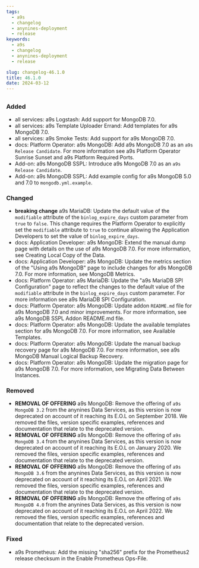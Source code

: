 ```yaml
---
tags:
  - a9s
  - changelog
  - anynines-deployment
  - release
keywords:
  - a9s
  - changelog
  - anynines-deployment
  - release

slug: changelog-46.1.0
title: 46.1.0
date: 2024-03-12
---
```


## 

### Added

- all services: a9s Logstash: Add support for MongoDB 7.0.
- all services: a9s Template Uploader Errand: Add templates for a9s MongoDB 7.0.
- all services: a9s Smoke Tests: Add support for a9s MongoDB 7.0.
- docs: Platform Operator: a9s MongoDB: Add a9s MongoDB 7.0 as an `a9s Release Candidate`. For more information see
  a9s Platform Operator Sunrise Sunset
  and a9s Platform Required Ports.
- Add-on: a9s MongoDB SSPL: Introduce a9s MongoDB 7.0 as an `a9s Release Candidate`.
- Add-on: a9s MongoDB SSPL: Add example config for a9s MongoDB 5.0 and 7.0 to `mongodb.yml.example`.

### Changed

- **breaking change** a9s MariaDB: Update the default value of the `modifiable` attribute of the `binlog_expire_days`
  custom parameter from `true` to `false`. This change requires the Platform Operator to explicitly set the `modifiable`
  attribute to `true` to continue allowing the Application Developers to set the value of `binlog_expire_days`.
- docs: Application Developer: a9s MongoDB: Extend the manual dump page with details on the use of a9s MongoDB 7.0.
  For more information, see Creating Local Copy of the Data.
- docs: Application Developer: a9s MongoDB: Update the metrics section of the "Using a9s MongoDB" page to include
  changes for a9s MongoDB 7.0.
  For more information, see MongoDB Metrics.
- docs: Platform Operator: a9s MariaDB: Update the "a9s MariaDB SPI Configuration" page to reflect the changes to the
  default value of the `modifiable` attribute in the `binlog_expire_days` custom parameter. For more information see
  a9s MariaDB SPI Configuration.
- docs: Platform Operator: a9s MongoDB: Update addon `README.md` file for a9s MongoDB 7.0 and minor improvements.
  For more information, see a9s MongoDB SSPL Addon README.md file.
- docs: Platform Operator: a9s MongoDB: Update the available templates section for a9s MongoDB 7.0.
  For more information, see Available Templates.
- docs: Platform Operator: a9s MongoDB: Update the manual backup recovery page for a9s MongoDB 7.0.
  For more information, see a9s MongoDB Manual Logical Backup Recovery.
- docs: Platform Operator: a9s MongoDB: Update the migration page for a9s MongoDB 7.0.
  For more information, see Migrating Data Between Instances.

### Removed

- **REMOVAL OF OFFERING** a9s MongoDB: Remove the offering of `a9s MongoDB 3.2` from the anynines Data Services, as
  this version is now deprecated on account of it reaching its E.O.L on September 2018. We removed the files, version
  specific examples, references and documentation that relate to the deprecated version.
- **REMOVAL OF OFFERING** a9s MongoDB: Remove the offering of `a9s MongoDB 3.4` from the anynines Data Services, as
  this version is now deprecated on account of it reaching its E.O.L on January 2020. We removed the files, version
  specific examples, references and documentation that relate to the deprecated version.
- **REMOVAL OF OFFERING** a9s MongoDB: Remove the offering of `a9s MongoDB 3.6` from the anynines Data Services, as
  this version is now deprecated on account of it reaching its E.O.L on April 2021. We removed the files, version
  specific examples, references and documentation that relate to the deprecated version.
- **REMOVAL OF OFFERING** a9s MongoDB: Remove the offering of `a9s MongoDB 4.0` from the anynines Data Services, as
  this version is now deprecated on account of it reaching its E.O.L on April 2022. We removed the files, version
  specific examples, references and documentation that relate to the deprecated version.

### Fixed

- a9s Prometheus: Add the missing "sha256" prefix for the Prometheus2 release checksum in the
  Enable Prometheus Ops-File.


